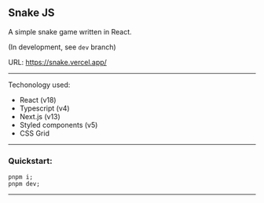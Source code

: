 ## Snake JS

A simple snake game written in React.

(In development, see `dev` branch)

URL: https://snake.vercel.app/

---

Techonology used:

- React (v18)
- Typescript (v4)
- Next.js (v13)
- Styled components (v5)
- CSS Grid

---

### Quickstart:

```
pnpm i;
pnpm dev;
```

---
